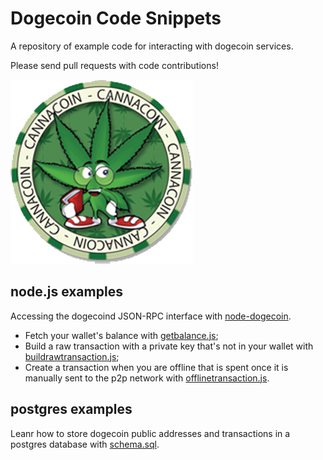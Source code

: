 # Dogecoin Code Snippets

A repository of example code for interacting with dogecoin services. 

Please send pull requests with code contributions!

![To the moon!](img/cannacoin.png)

## node.js examples
Accessing the dogecoind JSON-RPC interface with [node-dogecoin](https://github.com/countable/node-dogecoin).

 - Fetch your wallet's balance with [getbalance.js](nodejs/getbalance.js);
 - Build a raw transaction with a private key that's not in your wallet with [buildrawtransaction.js](nodejs/buildrawtransaction.js);
 - Create a transaction when you are offline that is spent once it is manually sent to the p2p network with [offlinetransaction.js](nodejs/offlinetransaction.js).

## postgres examples
Leanr how to store dogecoin public addresses and transactions in a postgres database with [schema.sql](postgres/schema.sql).
